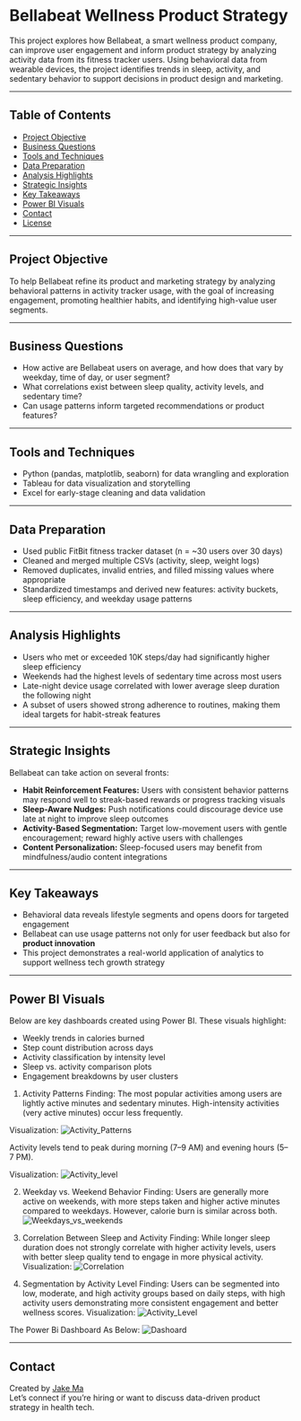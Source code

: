 # Bellabeat Wellness Product Strategy

This project explores how Bellabeat, a smart wellness product company, can improve user engagement and inform product strategy by analyzing activity data from its fitness tracker users. Using behavioral data from wearable devices, the project identifies trends in sleep, activity, and sedentary behavior to support decisions in product design and marketing.

---

## Table of Contents

- [Project Objective](#project-objective)
- [Business Questions](#business-questions)
- [Tools and Techniques](#tools-and-techniques)
- [Data Preparation](#data-preparation)
- [Analysis Highlights](#analysis-highlights)
- [Strategic Insights](#strategic-insights)
- [Key Takeaways](#key-takeaways)
- [Power BI Visuals](#power-bi-visuals)
- [Contact](#contact)
- [License](#license)

---

## Project Objective

To help Bellabeat refine its product and marketing strategy by analyzing behavioral patterns in activity tracker usage, with the goal of increasing engagement, promoting healthier habits, and identifying high-value user segments.

---

## Business Questions

- How active are Bellabeat users on average, and how does that vary by weekday, time of day, or user segment?
- What correlations exist between sleep quality, activity levels, and sedentary time?
- Can usage patterns inform targeted recommendations or product features?

---

## Tools and Techniques

- Python (pandas, matplotlib, seaborn) for data wrangling and exploration
- Tableau for data visualization and storytelling
- Excel for early-stage cleaning and data validation

---

## Data Preparation

- Used public FitBit fitness tracker dataset (n = ~30 users over 30 days)
- Cleaned and merged multiple CSVs (activity, sleep, weight logs)
- Removed duplicates, invalid entries, and filled missing values where appropriate
- Standardized timestamps and derived new features: activity buckets, sleep efficiency, and weekday usage patterns

---

## Analysis Highlights

- Users who met or exceeded 10K steps/day had significantly higher sleep efficiency
- Weekends had the highest levels of sedentary time across most users
- Late-night device usage correlated with lower average sleep duration the following night
- A subset of users showed strong adherence to routines, making them ideal targets for habit-streak features

---

## Strategic Insights

Bellabeat can take action on several fronts:

- **Habit Reinforcement Features:** Users with consistent behavior patterns may respond well to streak-based rewards or progress tracking visuals
- **Sleep-Aware Nudges:** Push notifications could discourage device use late at night to improve sleep outcomes
- **Activity-Based Segmentation:** Target low-movement users with gentle encouragement; reward highly active users with challenges
- **Content Personalization:** Sleep-focused users may benefit from mindfulness/audio content integrations

---

## Key Takeaways

- Behavioral data reveals lifestyle segments and opens doors for targeted engagement
- Bellabeat can use usage patterns not only for user feedback but also for **product innovation**
- This project demonstrates a real-world application of analytics to support wellness tech growth strategy

---

## Power BI Visuals

Below are key dashboards created using Power BI. These visuals highlight:
- Weekly trends in calories burned
- Step count distribution across days
- Activity classification by intensity level
- Sleep vs. activity comparison plots
- Engagement breakdowns by user clusters

1. Activity Patterns
Finding: The most popular activities among users are lightly active minutes and sedentary minutes. High-intensity activities (very active minutes) occur less frequently.

Visualization: ![Activity_Patterns](Image/Popular_Types_of_Minutes.jpg)

Activity levels tend to peak during morning (7–9 AM) and evening hours (5–7 PM).

Visualization: ![Activity_level](Image/Peak_Steps_24_Hour.jpg)

2. Weekday vs. Weekend Behavior
Finding: Users are generally more active on weekends, with more steps taken and higher active minutes compared to weekdays. However, calorie burn is similar across both.
 ![Weekdays_vs_weekends](Image/Calories_Burn.jpg)

4. Correlation Between Sleep and Activity
Finding: While longer sleep duration does not strongly correlate with higher activity levels, users with better sleep quality tend to engage in more physical activity.
Visualization: ![Correlation](Image/Correlation_Sleepcaloriesburn.jpg)

5. Segmentation by Activity Level
Finding: Users can be segmented into low, moderate, and high activity groups based on daily steps, with high activity users demonstrating more consistent engagement and better wellness scores.
Visualization: ![Activity_Level](Image/Activity_Groups_Per.jpg)

The Power Bi Dashboard As Below:
![Dashoard](Image/Dashboard_Graph.jpg)

---

## Contact

Created by [Jake Ma](https://www.linkedin.com/in/jake-ma-0a4278282/)  
Let’s connect if you’re hiring or want to discuss data-driven product strategy in health tech.
